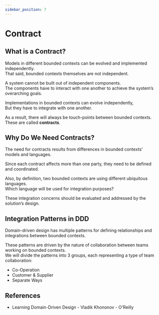 ```yaml
---
sidebar_position: 7
---
```


# Contract

## What is a Contract?

Models in different bounded contexts can be evolved and implemented independently.  
That said, bounded contexts themselves are not independent.

A system cannot be built out of independent components.  
The components have to interact with one another to achieve the system’s overarching goals.

Implementations in bounded contexts can evolve independently,  
But they have to integrate with one another.

As a result, there will always be touch-points between bounded contexts.  
These are called **contracts**.

## Why Do We Need Contracts?

The need for contracts results from differences in bounded contexts’ models and languages.

Since each contract affects more than one party, they need to be defined and coordinated.

Also, by definition, two bounded contexts are using different ubiquitous languages.  
Which language will be used for integration purposes?

These integration concerns should be evaluated and addressed by the solution’s design.

## Integration Patterns in DDD

Domain-driven design has multiple patterns for defining relationships and integrations between bounded contexts.

These patterns are driven by the nature of collaboration between teams working on bounded contexts.  
We will divide the patterns into 3 groups, each representing a type of team collaboration:

- Co-Operation
- Customer & Supplier
- Separate Ways

## References

- Learning Domain-Driven Design - Vladik Khononov - O'Reilly
